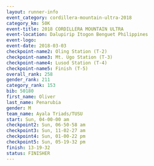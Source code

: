 ```yaml
---
layout: runner-info 
event_category: cordillera-mountain-ultra-2018 
category_km: 50K 
event-title: 2018 CORDILLERA MOUNTAIN ULTRA 
event-location: Dalupirip Itogon Benguet Philippines 
event-logo: 
event-date: 2018-03-03 
checkpoint-name2: Oling Station (T-2) 
checkpoint-name3: Mt. Ugo Station (T-3) 
checkpoint-name4: Lusod Station (T-4) 
checkpoint-name5: Finish (T-5) 
overall_rank: 258
gender_rank: 211
category_rank: 153
bib: 50180
first_name: Oliver
last_name: Penarubia
gender: M
team_name: Ayala Triads/TUSU
start: Sun, 04-00-00 am
checkpoint2: Sun, 06-50-58 am
checkpoint3: Sun, 11-02-27 am
checkpoint4: Sun, 01-00-22 pm
checkpoint5: Sun, 05-19-32 pm
finish: 13-19-32
status: FINISHER
---
```

